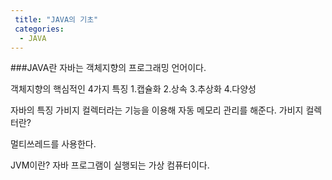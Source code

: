 ```yaml
---
 title: "JAVA의 기초"
 categories:
  - JAVA
---
```

###JAVA란
자바는 객체지향의 프로그래밍 언어이다.

객체지향의 핵심적인 4가지 특징
1.캡슐화
2.상속
3.추상화
4.다양성


자바의 특징
가비지 컬렉터라는 기능을 이용해 자동 메모리 관리를 해준다.
가비지 컬렉터란?

멀티쓰레드를 사용한다. 


JVM이란?
자바 프로그램이 실행되는 가상 컴퓨터이다.
